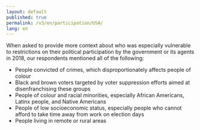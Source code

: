 ```yaml
---
layout: default
published: true
permalink: /v3/en/participation/USA/
lang: en
---
```


When asked to provide more context about who was especially vulnerable to restrictions on their political participation by the government or its agents in 2018, our respondents mentioned all of the following:
-	People convicted of crimes, which disproportionately affects people of colour
-	Black and brown voters targeted by voter suppression efforts aimed at disenfranchising these groups
-	People of colour and racial minorities, especially African Americans, Latinx people, and Native Americans
-	People of low socioeconomic status, especially people who cannot afford to take time away from work on election days
-	People living in remote or rural areas

